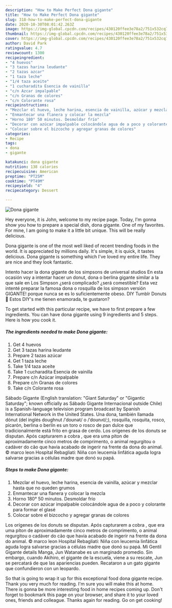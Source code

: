 ```yaml
---
description: "How to Make Perfect Dona gigante"
title: "How to Make Perfect Dona gigante"
slug: 318-how-to-make-perfect-dona-gigante
date: 2020-10-30T08:01:42.263Z
image: https://img-global.cpcdn.com/recipes/430120ffee3e78a2/751x532cq70/dona-gigante-foto-principal.jpg
thumbnail: https://img-global.cpcdn.com/recipes/430120ffee3e78a2/751x532cq70/dona-gigante-foto-principal.jpg
cover: https://img-global.cpcdn.com/recipes/430120ffee3e78a2/751x532cq70/dona-gigante-foto-principal.jpg
author: David Park
ratingvalue: 4.7
reviewcount: 1300
recipeingredient:
- "4 huevos"
- "3 tazas harina leudante"
- "2 tazas azcar"
- "1 taza leche"
- "1/4 taza aceite"
- "1 cucharadita Esencia de vainilla"
- "c/n Azcar impalpable"
- "c/n Granas de colores"
- "c/n Colorante rosa"
recipeinstructions:
- "Mezclar el huevo, leche harina, esencia de vainilla, azúcar y mezclar hasta que no queden grumos"
- "Enmantecar una flanera y colocar la mezcla"
- "Horno 180° 50 minutos. Desmoldar frío"
- "Decorar con azúcar impalpable colocándole agua de a poco y colorante para formar el glasé"
- "Colocar sobre el bizcocho y agregar granas de colores"
categories:
- Recipe
tags:
- dona
- gigante

katakunci: dona gigante 
nutrition: 138 calories
recipecuisine: American
preptime: "PT25M"
cooktime: "PT49M"
recipeyield: "4"
recipecategory: Dessert

---
```



![Dona gigante](https://img-global.cpcdn.com/recipes/430120ffee3e78a2/751x532cq70/dona-gigante-foto-principal.jpg)

Hey everyone, it is John, welcome to my recipe page. Today, I'm gonna show you how to prepare a special dish, dona gigante. One of my favorites. For mine, I am going to make it a little bit unique. This will be really delicious.

Dona gigante is one of the most well liked of recent trending foods in the world. It is appreciated by millions daily. It's simple, it is quick, it tastes delicious. Dona gigante is something which I've loved my entire life. They are nice and they look fantastic.

Intento hacer la dona gigante de los simpsons de universal studios En esta ocasión voy a intentar hacer un donut, dona o berlina gigante similar a la que sale en Los Simpson ¿será complicado? ¿será comestible? Esta vez intenté preparar la famosa dona o rosquilla de los simpson versión GIGANTE! porque nunca se es lo suficientemente obeso. DIY Tumblr Donuts 🍩 Estos DIY&#39;s me tienen enamorada, te gustaron?


To get started with this particular recipe, we have to first prepare a few ingredients. You can have dona gigante using 9 ingredients and 5 steps. Here is how you cook it.

<!--inarticleads1-->

##### The ingredients needed to make Dona gigante:

1. Get 4 huevos
1. Get 3 tazas harina leudante
1. Prepare 2 tazas azúcar
1. Get 1 taza leche
1. Take 1/4 taza aceite
1. Take 1 cucharadita Esencia de vainilla
1. Prepare c/n Azúcar impalpable
1. Prepare c/n Granas de colores
1. Take c/n Colorante rosa


Sábado Gigante (English translation: &#34;Giant Saturday&#34; or &#34;Gigantic Saturday&#34;; known officially as Sábado Gigante Internacional outside Chile) is a Spanish-language television program broadcast by Spanish International Network in the United States. Una dona, también llamada dónut (del inglés doughnut /ˈdoʊnət/ o /ˈdoʊnʌt/;), rosquilla, rosquita, rosco, picarón, berlina o berlín es un toro o rosco de pan dulce que tradicionalmente está frito en grasa de cerdo. Los orígenes de los donuts se disputan. Após capturarem a cobra , que era uma píton de aproximadamente cinco metros de comprimento, o animal regurgitou o cadáver do cão que havia acabado de ingerir na frente da dona do animal. © marco leon Hospital Rebagliati: Niña con leucemia linfática aguda logra salvarse gracias a células madre que donó su papá. 

<!--inarticleads2-->

##### Steps to make Dona gigante:

1. Mezclar el huevo, leche harina, esencia de vainilla, azúcar y mezclar hasta que no queden grumos
1. Enmantecar una flanera y colocar la mezcla
1. Horno 180° 50 minutos. Desmoldar frío
1. Decorar con azúcar impalpable colocándole agua de a poco y colorante para formar el glasé
1. Colocar sobre el bizcocho y agregar granas de colores


Los orígenes de los donuts se disputan. Após capturarem a cobra , que era uma píton de aproximadamente cinco metros de comprimento, o animal regurgitou o cadáver do cão que havia acabado de ingerir na frente da dona do animal. © marco leon Hospital Rebagliati: Niña con leucemia linfática aguda logra salvarse gracias a células madre que donó su papá. Mi Gentil Gigante details Manga, Jun Watanabe es un marginado promedio. Sin embargo, cuando Akihiro, el gigante de la escuela, viene a su rescate, Jun se percatará de que las apariencias pueden. Recataron a un gato gigante que confundieron con un leopardo. 

So that is going to wrap it up for this exceptional food dona gigante recipe. Thank you very much for reading. I'm sure you will make this at home. There is gonna be more interesting food in home recipes coming up. Don't forget to bookmark this page on your browser, and share it to your loved ones, friends and colleague. Thanks again for reading. Go on get cooking!
